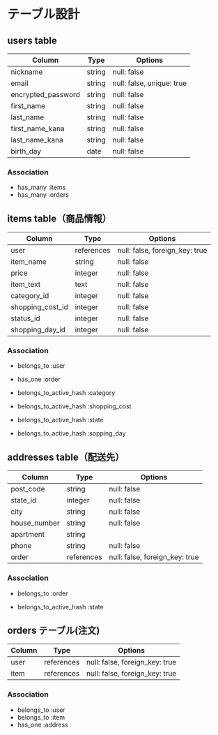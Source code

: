 # テーブル設計


## users table
| Column             | Type    | Options                        |
|--------------------|---------|--------------------------------|
| nickname           | string  | null: false                    |
| email              | string  | null: false, unique: true      |
| encrypted_password | string  | null: false                    |
| first_name         | string  | null: false                    |
| last_name          | string  | null: false                    |
| first_name_kana    | string  | null: false                    |
| last_name_kana     | string  | null: false                    |
| birth_day          | date    | null: false                    |

### Association
- has_many :items
- has_many :orders





## items table（商品情報）

| Column             | Type       | Options                        |
|--------------------|------------|--------------------------------|
| user               | references | null: false, foreign_key: true |
| item_name          | string     | null: false                    |
| price              | integer    | null: false                    
| item_text          | text       | null: false                    |
| category_id        | integer    | null: false                    |
| shopping_cost_id   | integer    | null: false                    |
| status_id          | integer    | null: false                    |
| shopping_day_id    | integer    | null: false                    |

### Association

- belongs_to :user
- has_one :order

- belongs_to_active_hash :category
- belongs_to_active_hash :shopping_cost
- belongs_to_active_hash :state
- belongs_to_active_hash :sopping_day






##  addresses table（配送先）

| Column          | Type       | Options                        |
|-----------------|------------|--------------------------------|
| post_code     | string     | null: false                    |
| state_id        | integer    | null: false                    |
| city            | string     | null: false                    |
| house_number    | string     | null: false                    |
| apartment       | string     |                                |
| phone           | string     | null: false                    |
| order           | references | null: false, foreign_key: true |

### Association

- belongs_to :order

- belongs_to_active_hash :state




## orders テーブル(注文)

| Column       | Type       | Options                        |
|--------------|------------|--------------------------------|
| user         | references | null: false, foreign_key: true |
| item         | references | null: false, foreign_key: true |

### Association

- belongs_to :user
- belongs_to :item
- has_one :address

